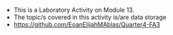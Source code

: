 - This is a Laboratory Activity on Module 13.
- The topic/s covered in this activity is/are data storage
- https://github.com/EoanElijahMAblas/Quarter4-FA3
